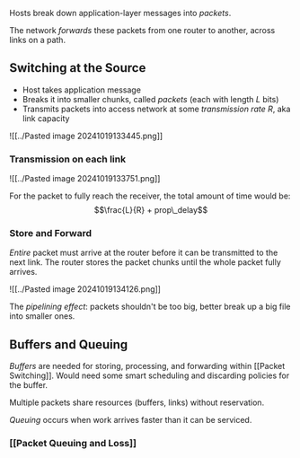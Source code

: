 Hosts break down application-layer messages into *packets*. 

The network *forwards* these packets from one router to another, across links on a path. 

## Switching at the Source
- Host takes application message 
- Breaks it into smaller chunks, called *packets* (each with length $L$ bits)
- Transmits packets into access network at some *transmission rate* $R$, aka link capacity

![[../Pasted image 20241019133445.png]]
### Transmission on each link 
![[../Pasted image 20241019133751.png]]

For the packet to fully reach the receiver, the total amount of time would be:
$$\frac{L}{R} + prop\_delay$$
### Store and Forward
*Entire* packet must arrive at the router before it can be transmitted to the next link. The router stores the packet chunks until the whole packet fully arrives. 

![[../Pasted image 20241019134126.png]]

The *pipelining effect*: packets shouldn't be too big, better break up a big file into smaller ones. 

## Buffers and Queuing
*Buffers* are needed for storing, processing, and forwarding within [[Packet Switching]]. 
Would need some smart scheduling and discarding policies for the buffer. 

Multiple packets share resources (buffers, links) without reservation. 

*Queuing* occurs when work arrives faster than it can be serviced. 

### [[Packet Queuing and Loss]]